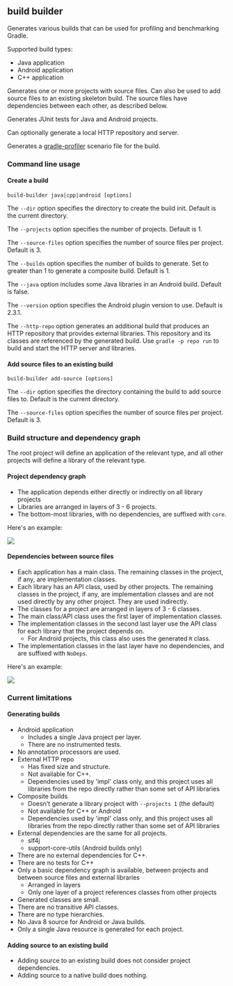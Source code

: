 ## build builder

Generates various builds that can be used for profiling and benchmarking Gradle.

Supported build types:

- Java application
- Android application
- C++ application

Generates one or more projects with source files. Can also be used to add source files to an existing skeleton build. 
The source files have dependencies between each other, as described below.

Generates JUnit tests for Java and Android projects.

Can optionally generate a local HTTP repository and server.

Generates a [gradle-profiler](https://www.github.com/gradle/gradle-profiler) scenario file for the build.

### Command line usage

#### Create a build

`build-builder java|cpp|android [options]`

The `--dir` option specifies the directory to create the build init. Default is the current directory.

The `--projects` option specifies the number of projects. Default is 1.

The `--source-files` option specifies the number of source files per project. Default is 3.

The `--builds` option specifies the number of builds to generate. Set to greater than 1 to generate a composite build. Default is 1.

The `--java` option includes some Java libraries in an Android build. Default is false. 

The `--version` option specifies the Android plugin version to use. Default is 2.3.1.

The `--http-repo` option generates an additional build that produces an HTTP repository that provides external libraries. This repository and its classes are referenced by the generated build. Use `gradle -p repo run` to build and start the HTTP server and libraries.

#### Add source files to an existing build

`build-builder add-source [options]`

The `--dir` option specifies the directory containing the build to add source files to. Default is the current directory.

The `--source-files` option specifies the number of source files per project. Default is 3.

### Build structure and dependency graph

The root project will define an application of the relevant type, and all other projects will define a library of the relevant type. 

#### Project dependency graph

- The application depends either directly or indirectly on all library projects
- Libraries are arranged in layers of 3 - 6 projects.
- The bottom-most libraries, with no dependencies, are suffixed with `core`.

Here's an example: 

<img src="https://rawgit.com/adammurdoch/build-builder/master/src/doc/projects.svg">
           
#### Dependencies between source files

- Each application has a main class. The remaining classes in the project, if any, are implementation classes.
- Each library has an API class, used by other projects. The remaining classes in the project, if any, are implementation classes and are not used directly by any other project. They are used indirectly.
- The classes for a project are arranged in layers of 3 - 6 classes.
- The main class/API class uses the first layer of implementation classes.
- The implementation classes in the second last layer use the API class for each library that the project depends on.
    - For Android projects, this class also uses the generated `R` class.
- The implementation classes in the last layer have no dependencies, and are suffixed with `NoDeps`.

Here's an example:

<img src="https://rawgit.com/adammurdoch/build-builder/master/src/doc/sources.svg">

### Current limitations

#### Generating builds

- Android application 
    - Includes a single Java project per layer.
    - There are no instrumented tests.
- No annotation processors are used.
- External HTTP repo
    - Has fixed size and structure.
    - Not available for C++.
    - Dependencies used by 'impl' class only, and this project uses all libraries from the repo directly rather than some set of API libraries
- Composite builds
    - Doesn't generate a library project with `--projects 1` (the default)
    - Not available for C++ or Android
    - Dependencies used by 'impl' class only, and this project uses all libraries from the repo directly rather than some set of API libraries
- External dependencies are the same for all projects.
    - slf4j
    - support-core-utils (Android builds only)
- There are no external dependencies for C++.
- There are no tests for C++
- Only a basic dependency graph is available, between projects and between source files and external libraries
    - Arranged in layers 
    - Only one layer of a project references classes from other projects
- Generated classes are small.
- There are no transitive API classes. 
- There are no type hierarchies.
- No Java 8 source for Android or Java builds.
- Only a single Java resource is generated for each project.

#### Adding source to an existing build

- Adding source to an existing build does not consider project dependencies.
- Adding source to a native build does nothing.
